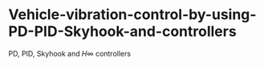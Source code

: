 # Vehicle-vibration-control-by-using-PD-PID-Skyhook-and-controllers
PD, PID, Skyhook and 𝐻∞ controllers
